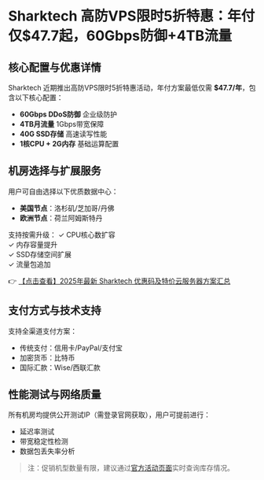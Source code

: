 # Sharktech 高防VPS限时5折特惠：年付仅$47.7起，60Gbps防御+4TB流量

## 核心配置与优惠详情

Sharktech 近期推出高防VPS限时5折特惠活动，年付方案最低仅需 **$47.7/年**，包含以下核心配置：
- **60Gbps DDoS防御** 企业级防护
- **4TB月流量** 1Gbps带宽保障
- **40G SSD存储** 高速读写性能
- **1核CPU + 2G内存** 基础运算配置

## 机房选择与扩展服务

用户可自由选择以下优质数据中心：
- **美国节点**：洛杉矶/芝加哥/丹佛
- **欧洲节点**：荷兰阿姆斯特丹

支持按需升级：
✓ CPU核心数扩容  
✓ 内存容量提升  
✓ SSD存储空间扩展  
✓ 流量包追加  

👉 [【点击查看】2025年最新 Sharktech 优惠码及特价云服务器方案汇总](https://bit.ly/Sharktech)

## 支付方式与技术支持
支持全渠道支付方案：
- 传统支付：信用卡/PayPal/支付宝
- 加密货币：比特币
- 国际汇款：Wise/西联汇款

## 性能测试与网络质量
所有机房均提供公开测试IP（需登录官网获取），用户可提前进行：
- 延迟率测试
- 带宽稳定性检测
- 数据包丢失率分析

> 注：促销机型数量有限，建议通过[官方活动页面](https://bit.ly/Sharktech)实时查询库存情况。